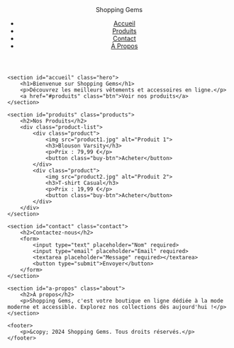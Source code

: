 <!DOCTYPE html>
<html lang="fr">
<head>
    <meta charset="UTF-8">
    <meta name="viewport" content="width=device-width, initial-scale=1.0">
    <title>Shopping Gems</title>
    <link rel="stylesheet" href="styles.css">
</head>
<body>
    <header>
        <div class="logo">Shopping Gems</div>
        <nav>
            <ul>
                <li><a href="#accueil">Accueil</a></li>
                <li><a href="#produits">Produits</a></li>
                <li><a href="#contact">Contact</a></li>
                <li><a href="#a-propos">À Propos</a></li>
            </ul>
        </nav>
    </header>

    <section id="accueil" class="hero">
        <h1>Bienvenue sur Shopping Gems</h1>
        <p>Découvrez les meilleurs vêtements et accessoires en ligne.</p>
        <a href="#produits" class="btn">Voir nos produits</a>
    </section>

    <section id="produits" class="products">
        <h2>Nos Produits</h2>
        <div class="product-list">
            <div class="product">
                <img src="product1.jpg" alt="Produit 1">
                <h3>Blouson Varsity</h3>
                <p>Prix : 79,99 €</p>
                <button class="buy-btn">Acheter</button>
            </div>
            <div class="product">
                <img src="product2.jpg" alt="Produit 2">
                <h3>T-shirt Casual</h3>
                <p>Prix : 19,99 €</p>
                <button class="buy-btn">Acheter</button>
            </div>
        </div>
    </section>

    <section id="contact" class="contact">
        <h2>Contactez-nous</h2>
        <form>
            <input type="text" placeholder="Nom" required>
            <input type="email" placeholder="Email" required>
            <textarea placeholder="Message" required></textarea>
            <button type="submit">Envoyer</button>
        </form>
    </section>

    <section id="a-propos" class="about">
        <h2>À propos</h2>
        <p>Shopping Gems, c'est votre boutique en ligne dédiée à la mode moderne et accessible. Explorez nos collections dès aujourd'hui !</p>
    </section>

    <footer>
        <p>&copy; 2024 Shopping Gems. Tous droits réservés.</p>
    </footer>
</body>
</html>
